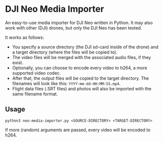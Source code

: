 # DJI Neo Media Importer
An easy-to-use media importer for DJI Neo written in Python. It may also work with other (DJI) drones, but only the DJI Neo has been tested.

It works as follows:
 - You specify a source directory (the DJI sd-card inside of the drone) and a target directory (where the files will be copied to).
 - The video files will be merged with the associated audio files, if they exist.
 - Optionally, you can choose to encode every video to h264, a more supported video codec.
 - After that, the output files will be copied to the target directory. The filenames will look like this: `YYYY-mm-dd-HH:MM:SS.mp4`.
 - Flight data files (.SRT files) and photos will also be imported with the same filename format.

## Usage
```
python3 neo-media-importer.py <SOURCE-DIRECTORY> <TARGET-DIRECTORY>
```
If more (random) arguments are passed, every video will be encoded to h264.
